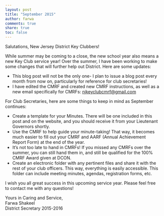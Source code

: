 ```yaml
---
layout: post
title: "September 2015"
author: farwa
comments: true
share: true
toc: false
---
```


Salutations, New Jersey District Key Clubbers! 

While summer may be coming to a close, the new school year also means a new Key Club service year! Over the summer, I have been working to make some changes that will further help out District. Here are some updates:

- This blog post will not be the only one- I plan to issue a blog post every month from now on, particularly for reference for club secretaries!
- I have edited the CMRF and created new CMRF instructions, as well as a new email specifically for CMRFs: njkeyclubcmrf@gmail.com 

For Club Secretaries, here are some things to keep in mind as September continues:
- Create a template for your Minutes. There will be one included in this post and on the website, and you should receive it from your Lieutenant Governors shortly. 
- Use the CMRF to help guide your minute-taking! That way, it becomes much easier to fill out your CMRF and AARF (Annual Achievement Report Form) at the end of the year. 
- It’s not too late to hand in CMRFs! If you missed any CMRFs over the summer, you can still hand them in, and still be qualified for the 100% CMRF Award given at DCON. 
- Create an electronic folder with any pertinent files and share it with the rest of your club officers. This way, everything is easily accessible. This folder can include meeting minutes, agendas, registration forms, etc. 

I wish you all great success in this upcoming service year. Please feel free to contact me with any questions!

Yours in Caring and Service,<br>
Farwa Shakeel<br>
District Secretary 2015-2016 